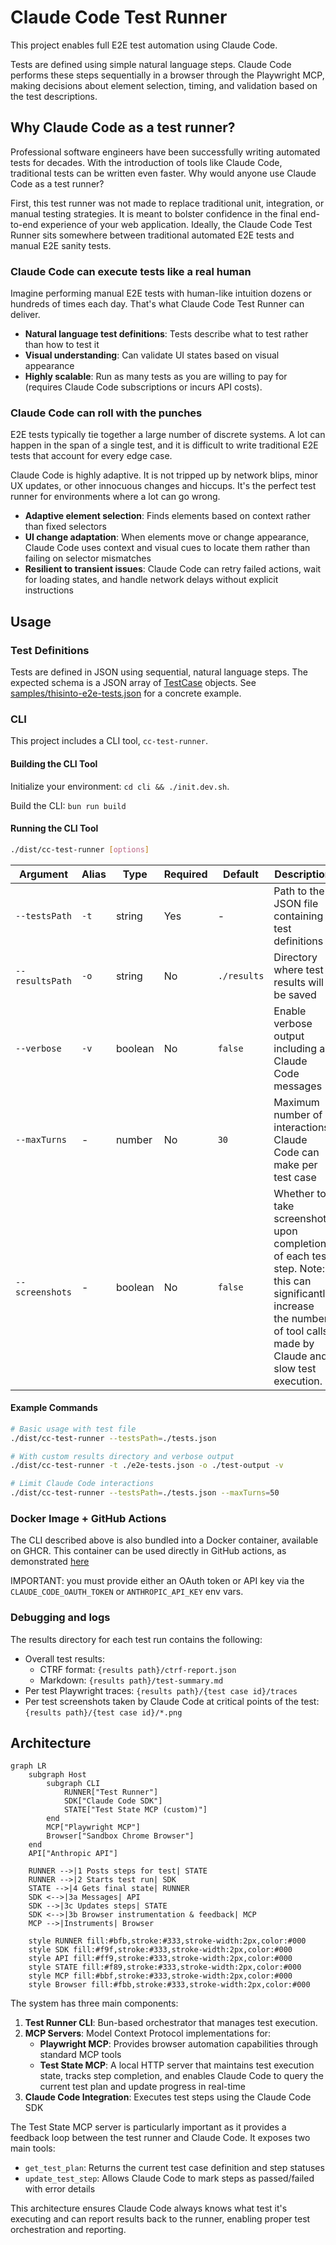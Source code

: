 # Claude Code Test Runner

This project enables full E2E test automation using Claude Code.

Tests are defined using simple natural language steps.
Claude Code performs these steps sequentially in a browser through the Playwright MCP,
making decisions about element selection, timing,
and validation based on the test descriptions.

## Why Claude Code as a test runner?

Professional software engineers have been successfully writing automated tests for decades.
With the introduction of tools like Claude Code, traditional tests can be written even faster.
Why would anyone use Claude Code as a test runner?

First, this test runner was not made to replace traditional unit, integration, or manual testing strategies.
It is meant to bolster confidence in the final end-to-end experience of your web application.
Ideally, the Claude Code Test Runner sits somewhere between traditional automated E2E tests
and manual E2E sanity tests.

### Claude Code can execute tests like a real human

Imagine performing manual E2E tests with human-like intuition dozens or hundreds of times each day. That's what Claude Code Test Runner can deliver.

- **Natural language test definitions**: Tests describe what to test rather than how to test it
- **Visual understanding**: Can validate UI states based on visual appearance
- **Highly scalable**: Run as many tests as you are willing to pay for (requires Claude Code subscriptions or incurs API costs).

### Claude Code can roll with the punches

E2E tests typically tie together a large number of discrete systems.
A lot can happen in the span of a single test,
and it is difficult to write traditional E2E tests that account for every edge case. 

Claude Code is highly adaptive. It is not tripped up by network blips, minor UX updates, 
or other innocuous changes and hiccups. It's the perfect test runner for environments
where a lot can go wrong.

- **Adaptive element selection**: Finds elements based on context rather than fixed selectors
- **UI change adaptation**: When elements move or change appearance, Claude Code uses context and visual cues to locate them rather than failing on selector mismatches
- **Resilient to transient issues**: Claude Code can retry failed actions, wait for loading states, and handle network delays without explicit instructions

## Usage

### Test Definitions

Tests are defined in JSON using sequential, natural language steps.
The expected schema is a JSON array of [TestCase](cli/src/types/test-case.ts) objects.
See [samples/thisinto-e2e-tests.json](samples/thisinto-e2e-tests.json) for a concrete example.

### CLI

This project includes a CLI tool, `cc-test-runner`.

#### Building the CLI Tool

Initialize your environment: `cd cli && ./init.dev.sh`.

Build the CLI: `bun run build`

#### Running the CLI Tool

```bash
./dist/cc-test-runner [options]
```

| Argument | Alias | Type | Required | Default | Description |
|----------|-------|------|----------|---------|-------------|
| `--testsPath` | `-t` | string | Yes | - | Path to the JSON file containing test definitions |
| `--resultsPath` | `-o` | string | No | `./results` | Directory where test results will be saved |
| `--verbose` | `-v` | boolean | No | `false` | Enable verbose output including all Claude Code messages |
| `--maxTurns` | - | number | No | `30` | Maximum number of interactions Claude Code can make per test case |
| `--screenshots` | - | boolean | No | `false` | Whether to take screenshots upon completion of each test step. Note: this can significantly increase the number of tool calls made by Claude and slow test execution. |

#### Example Commands

```bash
# Basic usage with test file
./dist/cc-test-runner --testsPath=./tests.json

# With custom results directory and verbose output
./dist/cc-test-runner -t ./e2e-tests.json -o ./test-output -v

# Limit Claude Code interactions
./dist/cc-test-runner --testsPath=./tests.json --maxTurns=50
```

### Docker Image + GitHub Actions

The CLI described above is also bundled into a Docker container, available on GHCR.
This container can be used directly in GitHub actions, as demonstrated [here](.github/workflows/sample-tests-action.yml)

IMPORTANT: you must provide either an OAuth token or API key via the `CLAUDE_CODE_OAUTH_TOKEN` or `ANTHROPIC_API_KEY` env vars.

### Debugging and logs

The results directory for each test run contains the following:

- Overall test results:
    - CTRF format: `{results path}/ctrf-report.json`
    - Markdown: `{results path}/test-summary.md`
- Per test Playwright traces: `{results path}/{test case id}/traces`
- Per test screenshots taken by Claude Code at critical points of the test: `{results path}/{test case id}/*.png`

## Architecture

```mermaid
graph LR
    subgraph Host
        subgraph CLI
            RUNNER["Test Runner"]
            SDK["Claude Code SDK"]
            STATE["Test State MCP (custom)"]
        end
        MCP["Playwright MCP"]
        Browser["Sandbox Chrome Browser"]
    end
    API["Anthropic API"]
    
    RUNNER -->|1 Posts steps for test| STATE
    RUNNER -->|2 Starts test run| SDK
    STATE -->|4 Gets final state| RUNNER
    SDK <-->|3a Messages| API
    SDK -->|3c Updates steps| STATE
    SDK <-->|3b Browser instrumentation & feedback| MCP
    MCP -->|Instruments| Browser
    
    style RUNNER fill:#bfb,stroke:#333,stroke-width:2px,color:#000
    style SDK fill:#f9f,stroke:#333,stroke-width:2px,color:#000
    style API fill:#ff9,stroke:#333,stroke-width:2px,color:#000
    style STATE fill:#f89,stroke:#333,stroke-width:2px,color:#000
    style MCP fill:#bbf,stroke:#333,stroke-width:2px,color:#000
    style Browser fill:#fbb,stroke:#333,stroke-width:2px,color:#000
```

The system has three main components:

1. **Test Runner CLI**: Bun-based orchestrator that manages test execution.
2. **MCP Servers**: Model Context Protocol implementations for:
   - **Playwright MCP**: Provides browser automation capabilities through standard MCP tools
   - **Test State MCP**: A local HTTP server that maintains test execution state, tracks step completion, and enables Claude Code to query the current test plan and update progress in real-time
3. **Claude Code Integration**: Executes test steps using the Claude Code SDK

The Test State MCP server is particularly important as it provides a feedback loop between the test runner and Claude Code. 
It exposes two main tools:
- `get_test_plan`: Returns the current test case definition and step statuses
- `update_test_step`: Allows Claude Code to mark steps as passed/failed with error details

This architecture ensures Claude Code always knows what test it's executing and can report results back to the runner, 
enabling proper test orchestration and reporting.
